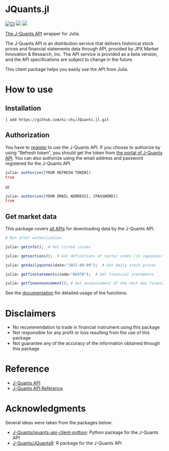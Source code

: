 # JQuants.jl

[![CI](https://github.com/ki-chi/JQuants.jl/actions/workflows/ci.yml/badge.svg?branch=main)](https://github.com/ki-chi/JQuants.jl/actions/workflows/ci.yml)
[![][docs-stable-img]][docs-stable-url] [![][docs-dev-img]][docs-dev-url]

[The J-Quants API](https://application.jpx-jquants.com/) wrapper for Julia. 

The J-Quants API is an distribution service that delivers historical stock prices and financial statements data through API,
provided by JPX Market Innovation & Research, Inc.
The API service is provided as a beta version, and the API specifications are subject to change in the future. 

This client package helps you easily use the API from Julia. 

# How to use

## Installation

```
] add https://github.com/ki-chi/JQuants.jl.git
```
## Authorization

You have to [register](https://application.jpx-jquants.com/register) to use the J-Quants API.
If you choose to authorize by using "Refresh token", you should get the token from [the portal of J-Quants API](https://application.jpx-jquants.com/).
You can also authorize using the email address and password registered for the J-Quants API.

```julia
julia> authorize([YOUR REFRESH TOKEN])
true
```

or

```julia
julia> authorize([YOUR EMAIL ADDRESS], [PASSWORD])
true
```

## Get market data

This package covers [all APIs](https://jpx.gitbook.io/j-quants-api-en/api-reference)
for downloading data by the J-Quants API.

```julia
# Run after authorization

julia> getinfo();  # Get listed issues

julia> getsections();  # Get definitions of sector codes (in Japanese)

julia> getdailyquotes(date="2022-09-09");  # Get daily stock prices

julia> getfinstatements(code="86970");  # Get financial statements

julia> getfinannouncement(); # Get announcement of the next-day financial disclosure
```

See the [documentation][docs-stable-url] for detailed usage of the functions.

# Disclaimers

- No recommendation to trade in financial instrument using this package
- Not responsible for any profit or loss resulting from the use of this package
- Not guarantee any of the accuracy of the information obtained through this package


# Reference

- [J-Quants API](https://application.jpx-jquants.com/)
- [J-Quants API Reference](https://jpx.gitbook.io/j-quants-api-en/api-reference)


# Acknowledgments

Several ideas were taken from the packages below:

- [J-Quants/jquants-api-client-python](https://github.com/J-Quants/jquants-api-client-python): Python package for the J-Quants API
- [J-Quants/JQuantsR](https://github.com/J-Quants/JQuantsR): R package for the J-Quants API


[docs-dev-img]: https://img.shields.io/badge/docs-dev-blue.svg
[docs-dev-url]: https://ki-chi.github.io/JQuants.jl/dev/

[docs-stable-img]: https://img.shields.io/badge/docs-stable-blue.svg
[docs-stable-url]: https://ki-chi.github.io/JQuants.jl/stable/
